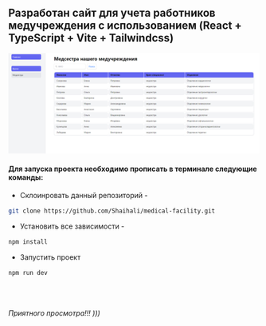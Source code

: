 ## Разработан сайт для учета работников медучреждения с использованием (React + TypeScript + Vite + Tailwindcss)

![alt text](image.png)

#### Для запуска проекта необходимо прописать в терминале следующие команды:

- Склоинровать данный репозиторий -

```bash
git clone https://github.com/Shaihali/medical-facility.git
```

- Установить все зависимости -

```bash
npm install
```

- Запустить проект

```bash
npm run dev
```

<br><br><br>_Приятного просмотра!!! )))_
